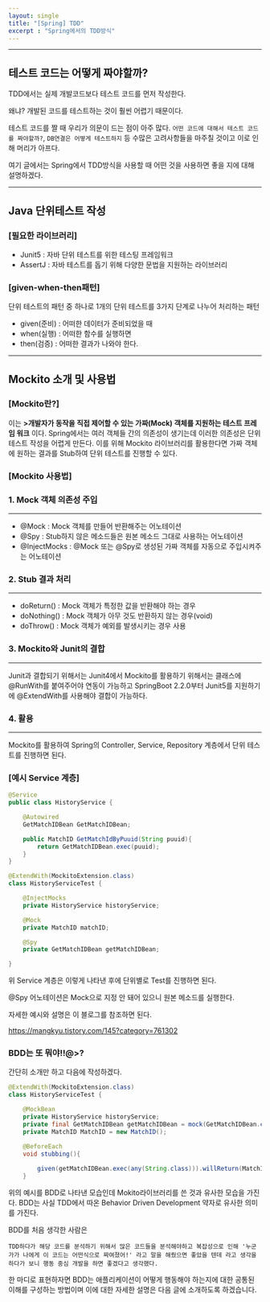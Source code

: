 ```yaml
---
layout: single
title: "[Spring] TDD"
excerpt : "Spring에서의 TDD방식"
---
```


---
## 테스트 코드는 어떻게 짜야할까?

TDD에서는 실제 개발코드보다 테스트 코드를 먼저 작성한다. 

왜냐? 개발된 코드를 테스트하는 것이 훨씬 어렵기 때문이다. 

테스트 코드를 짤 때 우리가 의문이 드는 점이 아주 많다. ``어떤 코드에 대해서 테스트 코드를 짜야할까?``, ``DB연결은 어떻게 테스트하지`` 등 수많은 고려사항들을 마주칠 것이고 이로 인해 머리가 아프다. 

여기 글에서는 Spring에서 TDD방식을 사용할 때 어떤 것을 사용하면 좋을 지에 대해 설명하겠다. 

---
## Java 단위테스트 작성

### [필요한 라이브러리]
 - Junit5 : 자바 단위 테스트를 위한 테스팅 프레임워크
 - AssertJ : 자바 테스트를 돕기 위해 다양한 문법을 지원하는 라이브러리 

### [given-when-then패턴]
단위 테스트의 패턴 중 하나로 1개의 단위 테스트를 3가지 단계로 나누어 처리하는 패턴
- given(준비) : 어떠한 데이터가 준비되었을 때
- when(실행) : 어떠한 함수를 실행하면
- then(검증) : 어떠한 결과가 나와야 한다. 



---
## Mockito 소개 및 사용법 

### [Mockito란?]
이는 **<span style = "color=red">>개발자가 동작을 직접 제어할 수 있는 가짜(Mock) 객체를 지원하는 테스트 프레임 워크</span>** 이다. Spring에서는 여러 객체들 간의 의존성이 생기는데 이러한 의존성은 단위 테스트 작성을 어렵게 만든다. 이를 위해 Mockito 라이브러리를 활용한다면 가짜 객체에 원하는 결과를 Stub하여 단위 테스트를 진행할 수 있다. 

### [Mockito 사용법] 



### 1. Mock 객체 의존성 주입
---
   - @Mock : Mock 객체를 만들어 반환해주는 어노테이션
   - @Spy : Stub하지 않은 메소드들은 원본 메소드 그대로 사용하는 어노테이션
   - @InjectMocks : @Mock 또는 @Spy로 생성된 가짜 객체를 자동으로 주입시켜주는 어노테이션 

### 2. Stub 결과 처리 
---
- doReturn() : Mock 객체가 특정한 값을 반환해야 하는 경우
- doNothing() : Mock 객체가 아무 것도 반환하지 않는 경우(void)
- doThrow() : Mock 객체가 예외를 발생시키는 경우 사용

### 3. Mockito와 Junit의 결합
---
Junit과 결합되기 위해서는 Junit4에서 Mockito를 활용하기 위해서는 클래스에 @RunWith를 붙여주어야 연동이 가능하고 SpringBoot 2.2.0부터 Junit5를 지원하기에 @ExtendWith를 사용해야 결합이 가능하다. 

### 4. 활용 
---
Mockito를 활용하여 Spring의 Controller, Service, Repository 계층에서 단위 테스트를 진행하면 된다. 

### [예시 Service 계층]

```java
@Service
public class HistoryService {

    @Autowired
    GetMatchIDBean GetMatchIDBean;

    public MatchID GetMatchIdByPuuid(String puuid){
        return GetMatchIDBean.exec(puuid);
    }
}
```

```java
@ExtendWith(MockitoExtension.class)
class HistoryServiceTest {

    @InjectMocks
    private HistoryService historyService;

    @Mock
    private MatchID matchID;

    @Spy
    private GetMatchIDBean getMatchIDBean;

}
```

위 Service 계층은 이렇게 나타낸 후에 단위별로 Test를 진행하면 된다.

@Spy 어노테이션은 Mock으로 지정 안 돼어 있으니 원본 메소드를 실행한다.

자세한 예시와 설명은 이 블로그를 참조하면 된다. 

 <https://mangkyu.tistory.com/145?category=761302>

### BDD는 또 뭐야!!@>?

간단히 소개만 하고 다음에 작성하겠다. 

```java
@ExtendWith(MockitoExtension.class)
class HistoryServiceTest {

    @MockBean
    private HistoryService historyService;
    private final GetMatchIDBean getMatchIDBean = mock(GetMatchIDBean.class);
    private MatchID MatchID = new MatchID();

    @BeforeEach
    void stubbing(){
    
        given(getMatchIDBean.exec(any(String.class))).willReturn(MatchID);
    }
```

위의 예시를 BDD로 나타낸 모습인데 Mokito라이브러리를 쓴 것과 유사한 모습을 가진다. BDD는 사실 TDD에서 따온 Behavior Driven Development 약자로 유사한 의미를 가진다. 

BDD를 처음 생각한 사람은 

``
TDD하다가 해당 코드를 분석하기 위해서 많은 코드들을 분석해야하고 복잡성으로 인해 '누군가가 나에게 이 코드는 어떤식으로 짜여졌어!' 라고 말을 해줬으면 좋았을 텐데 라고 생각을 하다가 보니 행동 중심 개발을 하면 좋겠다고 생각했다.
``

한 마디로 표현하자면 BDD는 애플리케이션이 어떻게 행동해야 하는지에 대한 공통된 이해를 구성하는 방법이며 이에 대한 자세한 설명은 다음 글에 소개하도록 하겠습니다. 

